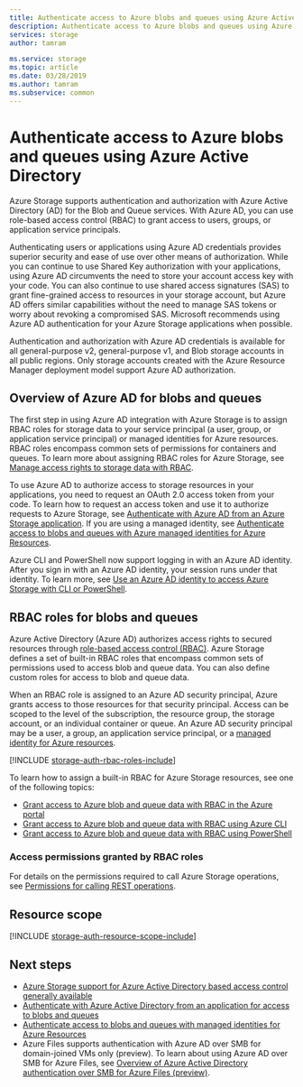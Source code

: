 ```yaml
---
title: Authenticate access to Azure blobs and queues using Azure Active Directory | Microsoft Docs
description: Authenticate access to Azure blobs and queues using Azure Active Directory.
services: storage
author: tamram

ms.service: storage
ms.topic: article
ms.date: 03/28/2019
ms.author: tamram
ms.subservice: common
---
```


# Authenticate access to Azure blobs and queues using Azure Active Directory

Azure Storage supports authentication and authorization with Azure Active Directory (AD) for the Blob and Queue services. With Azure AD, you can use role-based access control (RBAC) to grant access to users, groups, or application service principals. 

Authenticating users or applications using Azure AD credentials provides superior security and ease of use over other means of authorization. While you can continue to use Shared Key authorization with your applications, using Azure AD circumvents the need to store your account access key with your code. You can also continue to use shared access signatures (SAS) to grant fine-grained access to resources in your storage account, but Azure AD offers similar capabilities without the need to manage SAS tokens or worry about revoking a compromised SAS. Microsoft recommends using Azure AD authentication for your Azure Storage applications when possible.

Authentication and authorization with Azure AD credentials is available for all general-purpose v2, general-purpose v1, and Blob storage accounts in all public regions. Only storage accounts created with the Azure Resource Manager deployment model support Azure AD authorization.

## Overview of Azure AD for blobs and queues

The first step in using Azure AD integration with Azure Storage is to assign RBAC roles for storage data to your service principal (a user, group, or application service principal) or managed identities for Azure resources. RBAC roles encompass common sets of permissions for containers and queues. To learn more about assigning RBAC roles for Azure Storage, see [Manage access rights to storage data with RBAC](storage-auth-aad-rbac.md).

To use Azure AD to authorize access to storage resources in your applications, you need to request an OAuth 2.0 access token from your code. To learn how to request an access token and use it to authorize requests to Azure Storage, see [Authenticate with Azure AD from an Azure Storage application](storage-auth-aad-app.md). If you are using a managed identity, see [Authenticate access to blobs and queues with Azure managed identities for Azure Resources](storage-auth-aad-msi.md).

Azure CLI and PowerShell now support logging in with an Azure AD identity. After you sign in with an Azure AD identity, your session runs under that identity. To learn more, see [Use an Azure AD identity to access Azure Storage with CLI or PowerShell](storage-auth-aad-script.md).

## RBAC roles for blobs and queues

Azure Active Directory (Azure AD) authorizes access rights to secured resources through [role-based access control (RBAC)](../../role-based-access-control/overview.md). Azure Storage defines a set of built-in RBAC roles that encompass common sets of permissions used to access blob and queue data. You can also define custom roles for access to blob and queue data.

When an RBAC role is assigned to an Azure AD security principal, Azure grants access to those resources for that security principal. Access can be scoped to the level of the subscription, the resource group, the storage account, or an individual container or queue. An Azure AD security principal may be a user, a group, an application service principal, or a [managed identity for Azure resources](../../active-directory/managed-identities-azure-resources/overview.md).

[!INCLUDE [storage-auth-rbac-roles-include](../../../includes/storage-auth-rbac-roles-include.md)]

To learn how to assign a built-in RBAC for Azure Storage resources, see one of the following topics:

- [Grant access to Azure blob and queue data with RBAC in the Azure portal](storage-auth-aad-rbac-portal.md)
- [Grant access to Azure blob and queue data with RBAC using Azure CLI](storage-auth-aad-rbac-cli.md)
- [Grant access to Azure blob and queue data with RBAC using PowerShell](storage-auth-aad-rbac-powershell.md)

### Access permissions granted by RBAC roles 

For details on the permissions required to call Azure Storage operations, see [Permissions for calling REST operations](https://docs.microsoft.com/rest/api/storageservices/authenticate-with-azure-active-directory#permissions-for-calling-rest-operations).

## Resource scope

[!INCLUDE [storage-auth-resource-scope-include](../../../includes/storage-auth-resource-scope-include.md)]

## Next steps

- [Azure Storage support for Azure Active Directory based access control generally available](https://azure.microsoft.com/blog/azure-storage-support-for-azure-ad-based-access-control-now-generally-available/)
- [Authenticate with Azure Active Directory from an application for access to blobs and queues](storage-auth-aad-app.md)
- [Authenticate access to blobs and queues with managed identities for Azure Resources](storage-auth-aad-msi.md)
- Azure Files supports authentication with Azure AD over SMB for domain-joined VMs only (preview). To learn about using Azure AD over SMB for Azure Files, see [Overview of Azure Active Directory authentication over SMB for Azure Files (preview)](../files/storage-files-active-directory-overview.md).